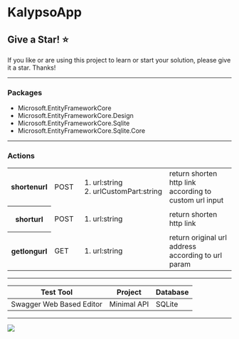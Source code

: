 ﻿# KalypsoApp 

## Give a Star! :star:
If you like or are using this project to learn or start your solution, please give it a star. Thanks!

<hr/>

### Packages

<ul>
<li>Microsoft.EntityFrameworkCore</li>
<li>Microsoft.EntityFrameworkCore.Design</li>
<li>Microsoft.EntityFrameworkCore.Sqlite</li>
<li>Microsoft.EntityFrameworkCore.Sqlite.Core</li>
</ul>

<hr/>

### Actions

<table>
  <tr>
    <th>shortenurl</th>
    <td>POST</td>
    <td>
    <ol>
    <li>url:string</li>
    <li>urlCustomPart:string</li></ol>
    </td>
    <td>return shorten http link according to custom url input</td>
  </tr>
  <th>shorturl</th>
    <td>POST</td>
    <td> 
    <ol>
    <li>url:string</li>
    </ol>
    </td>
    <td>return shorten http link</td>
  <tr>
    <th>getlongurl</th>
    <td>GET</td>
    <td> <ol>
    <li>url:string</li></ol>
    </td>
    <td>return original url address according to url param</td>
  </tr>
</table>

<hr/>

<table>
<thead>
<tr>
<th>Test Tool</th>
<th>Project</th>
<th>Database</th>
</tr>
</thead>
<tbody>
<tr>
<td>Swagger Web Based Editor</td>
<td>Minimal API</td>
<td>SQLite</td>
</tr>
</tbody>
</table>

<hr/>

<image src="http://myth.jkiakas.com/wp/wp-content/uploads/2018/04/110-Calypso.png" />